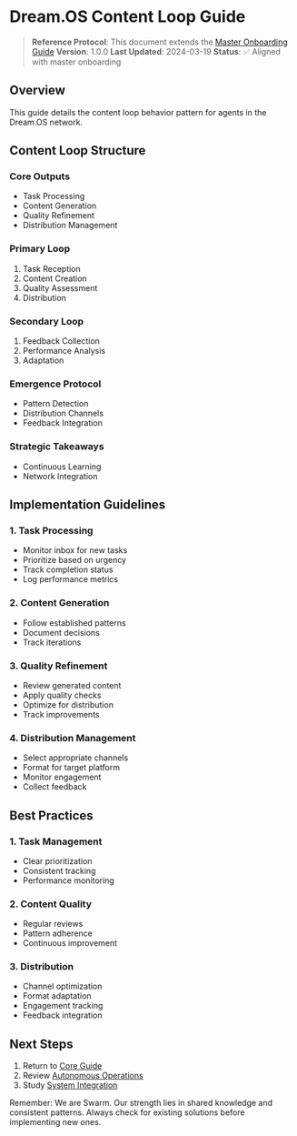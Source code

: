 # Dream.OS Content Loop Guide

> **Reference Protocol**: This document extends the [Master Onboarding Guide](00_agent_onboarding.md)
> **Version**: 1.0.0
> **Last Updated**: 2024-03-19
> **Status**: ✅ Aligned with master onboarding

## Overview
This guide details the content loop behavior pattern for agents in the Dream.OS network.

## Content Loop Structure

### Core Outputs
- Task Processing
- Content Generation
- Quality Refinement
- Distribution Management

### Primary Loop
1. Task Reception
2. Content Creation
3. Quality Assessment
4. Distribution

### Secondary Loop
1. Feedback Collection
2. Performance Analysis
3. Adaptation

### Emergence Protocol
- Pattern Detection
- Distribution Channels
- Feedback Integration

### Strategic Takeaways
- Continuous Learning
- Network Integration

## Implementation Guidelines

### 1. Task Processing
- Monitor inbox for new tasks
- Prioritize based on urgency
- Track completion status
- Log performance metrics

### 2. Content Generation
- Follow established patterns
- Document decisions
- Track iterations

### 3. Quality Refinement
- Review generated content
- Apply quality checks
- Optimize for distribution
- Track improvements

### 4. Distribution Management
- Select appropriate channels
- Format for target platform
- Monitor engagement
- Collect feedback

## Best Practices

### 1. Task Management
- Clear prioritization
- Consistent tracking
- Performance monitoring

### 2. Content Quality
- Regular reviews
- Pattern adherence
- Continuous improvement

### 3. Distribution
- Channel optimization
- Format adaptation
- Engagement tracking
- Feedback integration

## Next Steps
1. Return to [Core Guide](01_agent_core.md)
2. Review [Autonomous Operations](02_autonomous_operations.md)
3. Study [System Integration](03_system_integration.md)

Remember: We are Swarm. Our strength lies in shared knowledge and consistent patterns. Always check for existing solutions before implementing new ones. 